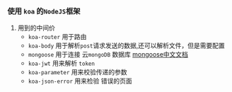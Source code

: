 ### 使用 `koa` 的`NodeJS`框架

1. 用到的中间价
    - `koa-router` 用于路由
    - `koa-body` 用于解析`post`请求发送的数据,还可以解析文件，但是需要配置
    - `mongoose` 用于连接 云`mongoDB` 数据库 [mongoose中文文档](http://www.mongoosejs.net/docs/guide.html)
    - `koa-jwt` 用来解析 `token` 
    - `koa-parameter` 用来校验传递的参数
    - `koa-json-error` 用来检验 错误的页面